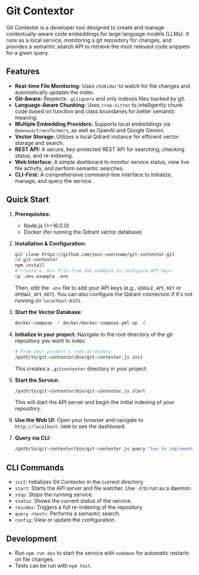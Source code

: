 # Git Contextor

Git Contextor is a developer tool designed to create and manage contextually-aware code embeddings for large language models (LLMs). It runs as a local service, monitoring a git repository for changes, and provides a semantic search API to retrieve the most relevant code snippets for a given query.

## Features

- **Real-time File Monitoring:** Uses `chokidar` to watch for file changes and automatically updates the index.
- **Git-Aware:** Respects `.gitignore` and only indexes files tracked by git.
- **Language-Aware Chunking:** Uses `tree-sitter` to intelligently chunk code based on function and class boundaries for better semantic meaning.
- **Multiple Embedding Providers:** Supports local embeddings via `@xenova/transformers`, as well as OpenAI and Google Gemini.
- **Vector Storage:** Utilizes a local Qdrant instance for efficient vector storage and search.
- **REST API:** A secure, key-protected REST API for searching, checking status, and re-indexing.
- **Web Interface:** A simple dashboard to monitor service status, view live file activity, and perform semantic searches.
- **CLI-First:** A comprehensive command-line interface to initialize, manage, and query the service.

## Quick Start

1.  **Prerequisites:**
    - Node.js (>=16.0.0)
    - Docker (for running the Qdrant vector database)

2.  **Installation & Configuration:**
    ```bash
    git clone https://github.com/your-username/git-contextor.git
    cd git-contextor
    npm install
    # Create a .env file from the example to configure API keys
    cp .env.example .env
    ```
    Then, edit the `.env` file to add your API keys (e.g., `GOOGLE_API_KEY` or `OPENAI_API_KEY`). You can also configure the Qdrant connection if it's not running on `localhost:6333`.

3.  **Start the Vector Database:**
    ```bash
    docker-compose -f docker/docker-compose.yml up -d
    ```

4.  **Initialize in your project:**
    Navigate to the root directory of the git repository you want to index.
    ```bash
    # From your project's root directory
    /path/to/git-contextor/bin/git-contextor.js init
    ```
    This creates a `.gitcontextor` directory in your project.

5.  **Start the Service:**
    ```bash
    /path/to/git-contextor/bin/git-contextor.js start
    ```
    This will start the API server and begin the initial indexing of your repository.

6.  **Use the Web UI:**
    Open your browser and navigate to `http://localhost:3000` to see the dashboard.

7.  **Query via CLI:**
    ```bash
    /path/to/git-contextor/bin/git-contextor.js query "how to implement authentication"
    ```

## CLI Commands

- `init`: Initializes Git Contextor in the current directory.
- `start`: Starts the API server and file watcher. Use `-d` to run as a daemon.
- `stop`: Stops the running service.
- `status`: Shows the current status of the service.
- `reindex`: Triggers a full re-indexing of the repository.
- `query <text>`: Performs a semantic search.
- `config`: View or update the configuration.

## Development

- Run `npm run dev` to start the service with `nodemon` for automatic restarts on file changes.
- Tests can be run with `npm test`.
